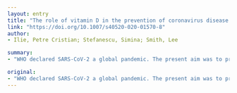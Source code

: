 ```yaml
---
layout: entry
title: "The role of vitamin D in the prevention of coronavirus disease 2019 infection and mortality"
link: "https://doi.org/10.1007/s40520-020-01570-8"
author:
- Ilie, Petre Cristian; Stefanescu, Simina; Smith, Lee

summary:
- "WHO declared SARS-CoV-2 a global pandemic. The present aim was to propose an hypothesis that there is a potential association between mean levels of vitamin D in various countries with cases and mortality caused by COVID-19. Vitamin D levels are severely low in the aging population especially in Spain, Italy and Switzerland. It should be advisable to perform dedicated studies about vitamin D levels in COV-19 patients with different degrees of disease severity."

original:
- "WHO declared SARS-CoV-2 a global pandemic. The present aim was to propose an hypothesis that there is a potential association between mean levels of vitamin D in various countries with cases and mortality caused by COVID-19. The mean levels of vitamin D for 20 European countries and morbidity and mortality caused by COVID-19 were acquired. Negative correlations between mean levels of vitamin D (average 56??mmol/L, STDEV 10.61) in each country and the number of COVID-19 cases/1??M (mean 295.95, STDEV 298.7, and mortality/1??M (mean 5.96, STDEV 15.13) were observed. Vitamin D levels are severely low in the aging population especially in Spain, Italy and Switzerland. This is also the most vulnerable group of the population in relation to COVID-19. It should be advisable to perform dedicated studies about vitamin D levels in COVID-19 patients with different degrees of disease severity."
---
```


